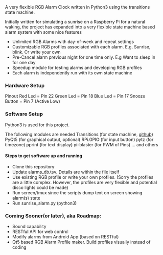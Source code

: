 
A very flexible RGB Alarm Clock written in Python3 using the transitions state machine.

Initially written for simulating a sunrise on a Raspberry Pi for a natural waking, 
the project has expanded into a very flexible state machine based alarm system 
with some nice features
- Unlimited RGB Alarms with day-of-week and repeat settings
- Customizable RGB profiles associated with each alarm. E.g. Sunrise, blink. Or write your own
- Pre-Cancel alarm previous night for one time only. E.g Want to sleep in for one day
- Speedup module for testing alarms and developing RGB profiles
- Each alarm is independently run with its own state machine

### Hardware Setup

Pinout
Red Led = Pin 22
Green Led = Pin 18
Blue Led = Pin 17
Snooze Button = Pin 7 (Active Low)


### Software Setup

Python3 is used for this project.

The following modules are needed
Transitions (for state machine, [github](https://github.com/tyarkoni/transitions.git))
PyQt5 (for graphical output, optional)
RPi.GPIO (for input button)
pytz (for timezone)
pprint (for text display)
pi-blaster (for PWM of Pins)
... and others


#### Steps to get software up and running
* Clone this repository
* Update alarms\_db.tsv. Details are within the file itself
* Use existing RGB profile or write your own profiles. (Sorry the profiles are
  a little complex. However, the profiles are very flexible and potential disco
  lights could be made)
* Run screen/tmux since the scripts dump text on screen showing alarm(s) state
* Run sunrise\_alarm.py (python3)


### Coming Sooner(or later), aka Roadmap:
- Sound capability
- RESTful API for web control
- Modify alarms from Android App (based on RESTful)
- Qt5 based RGB Alarm Profile maker. Build profiles visually instead of coding
